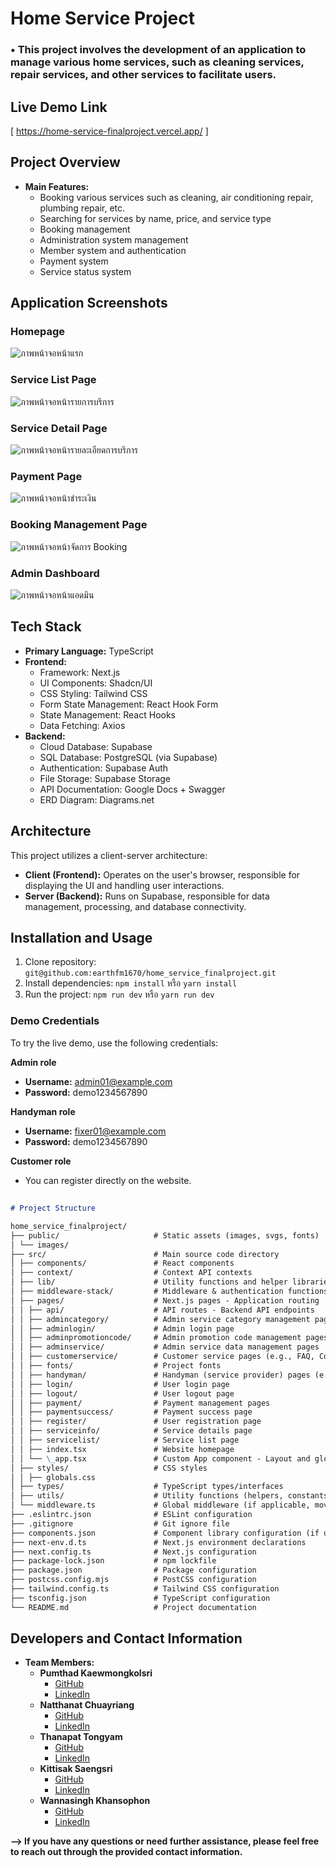 # Home Service Project

### • **This project involves the development of an application to manage various home services, such as cleaning services, repair services, and other services to facilitate users.**

## Live Demo Link

[ https://home-service-finalproject.vercel.app/ ]

## Project Overview

- **Main Features:**
  - Booking various services such as cleaning, air conditioning repair, plumbing repair, etc.
  - Searching for services by name, price, and service type
  - Booking management
  - Administration system management
  - Member system and authentication
  - Payment system
  - Service status system

## Application Screenshots

### Homepage

![ภาพหน้าจอหน้าแรก](public/image/Home_page.png)

### Service List Page

![ภาพหน้าจอหน้ารายการบริการ](public/image/Servicelist_page.png)

### Service Detail Page

![ภาพหน้าจอหน้ารายละเอียดการบริการ](public/image/Servicedetail_page.png)

### Payment Page

![ภาพหน้าจอหน้าชำระเงิน](public/image/Payment_page.png)

### Booking Management Page

![ภาพหน้าจอหน้าจัดการ Booking](public/image/Handyman_page.png)

### Admin Dashboard

![ภาพหน้าจอหน้าแอดมิน](public/image/Admin_page.png)

## Tech Stack

- **Primary Language:** TypeScript
- **Frontend:**
  - Framework: Next.js
  - UI Components: Shadcn/UI
  - CSS Styling: Tailwind CSS
  - Form State Management: React Hook Form
  - State Management: React Hooks
  - Data Fetching: Axios
- **Backend:**
  - Cloud Database: Supabase
  - SQL Database: PostgreSQL (via Supabase)
  - Authentication: Supabase Auth
  - File Storage: Supabase Storage
  - API Documentation: Google Docs + Swagger
  - ERD Diagram: Diagrams.net

## Architecture

This project utilizes a client-server architecture:

- **Client (Frontend):** Operates on the user's browser, responsible for displaying the UI and handling user interactions.
- **Server (Backend):** Runs on Supabase, responsible for data management, processing, and database connectivity.

## Installation and Usage

1.  Clone repository: `git@github.com:earthfm1670/home_service_finalproject.git`
2.  Install dependencies: `npm install` หรือ `yarn install`
3.  Run the project: `npm run dev` หรือ `yarn run dev`

### Demo Credentials

To try the live demo, use the following credentials:

**Admin role**

- **Username:** admin01@example.com
- **Password:** demo1234567890

**Handyman role**

- **Username:** fixer01@example.com
- **Password:** demo1234567890

**Customer role**

- You can register directly on the website.

##

```markdown
# Project Structure

home_service_finalproject/
├── public/                     # Static assets (images, svgs, fonts)
│ └── images/
├── src/                        # Main source code directory
│ ├── components/               # React components
│ ├── context/                  # Context API contexts
│ ├── lib/                      # Utility functions and helper libraries
│ ├── middleware-stack/         # Middleware & authentication functions
│ ├── pages/                    # Next.js pages - Application routing
│ │ ├── api/                    # API routes - Backend API endpoints
│ │ ├── admincategory/          # Admin service category management pages
│ │ ├── adminlogin/             # Admin login page
│ │ ├── adminpromotioncode/     # Admin promotion code management pages
│ │ ├── adminservice/           # Admin service data management pages
│ │ ├── customerservice/        # Customer service pages (e.g., FAQ, Contact Us)
│ │ ├── fonts/                  # Project fonts
│ │ ├── handyman/               # Handyman (service provider) pages (e.g., profile, reports)
│ │ ├── login/                  # User login page
│ │ ├── logout/                 # User logout page
│ │ ├── payment/                # Payment management pages
│ │ ├── paymentsuccess/         # Payment success page
│ │ ├── register/               # User registration page
│ │ ├── serviceinfo/            # Service details page
│ │ ├── servicelist/            # Service list page
│ │ ├── index.tsx               # Website homepage
│ │ └── \_app.tsx               # Custom App component - Layout and global styles
│ ├── styles/                   # CSS styles
│ │ ├── globals.css
│ ├── types/                    # TypeScript types/interfaces
│ ├── utils/                    # Utility functions (helpers, constants)
│ └── middleware.ts             # Global middleware (if applicable, moved to src)
├── .eslintrc.json              # ESLint configuration
├── .gitignore                  # Git ignore file
├── components.json             # Component library configuration (if used)
├── next-env.d.ts               # Next.js environment declarations
├── next.config.ts              # Next.js configuration
├── package-lock.json           # npm lockfile
├── package.json                # Package configuration
├── postcss.config.mjs          # PostCSS configuration
├── tailwind.config.ts          # Tailwind CSS configuration
├── tsconfig.json               # TypeScript configuration
└── README.md                   # Project documentation
```

## Developers and Contact Information

- **Team Members:**
  - **Pumthad Kaewmongkolsri**
    - [GitHub](https://github.com/earthfm1670)
    - [LinkedIn](https://www.linkedin.com/in/pumthadk/)
  - **Natthanat Chuayriang**
    - [GitHub](https://github.com/PotterWinter)
    - [LinkedIn](https://www.linkedin.com/in/korn-natthanat/)
  - **Thanapat Tongyam**
    - [GitHub](https://github.com/Thanapat1502)
    - [LinkedIn](https://www.linkedin.com/in/thanapat-tongyam-a75121336/)
  - **Kittisak Saengsri**
    - [GitHub](https://github.com/Thekit789)
    - [LinkedIn](https://www.linkedin.com/in/kittisak-saengsri/)
  - **Wannasingh Khansophon**
    - [GitHub](https://github.com/Wannasingh)
    - [LinkedIn](https://www.linkedin.com/in/wannasingh/)

**--> If you have any questions or need further assistance, please feel free to reach out through the provided contact information.**
